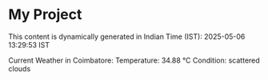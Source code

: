 # My Project

This content is dynamically generated in Indian Time (IST): 2025-05-06 13:29:53 IST


Current Weather in Coimbatore:
Temperature: 34.88 °C
Condition: scattered clouds
